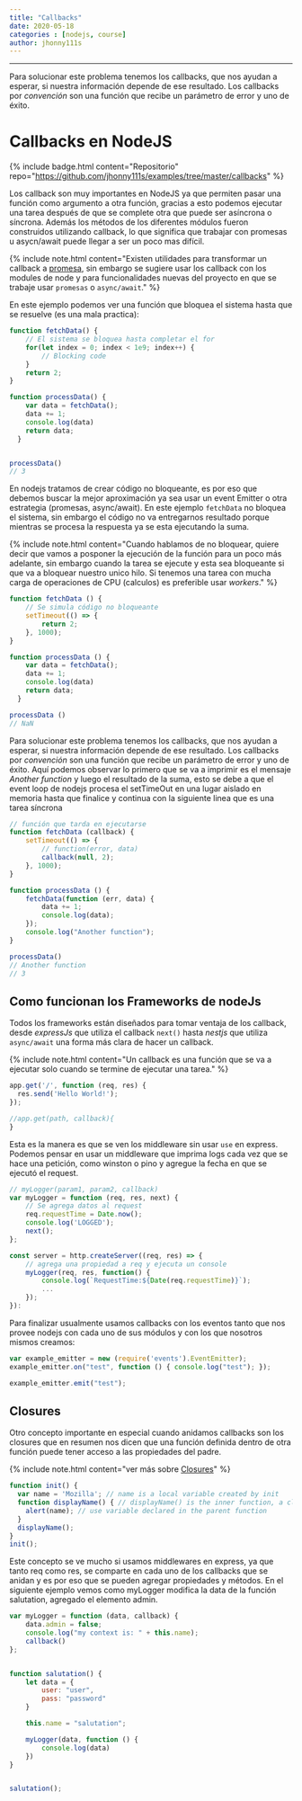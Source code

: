 ```yaml
---
title: "Callbacks"
date: 2020-05-18
categories : [nodejs, course]
author: jhonny111s
---
```


--------------
Para solucionar este problema tenemos los callbacks, que nos ayudan a esperar, si nuestra información depende de ese resultado. Los callbacks por *convención* son una función que recibe un parámetro de error y uno de éxito.

# Callbacks en NodeJS

{% include badge.html content="Repositorio" repo="https://github.com/jhonny111s/examples/tree/master/callbacks" %}

Los callback son muy importantes en NodeJS ya que permiten pasar una función como argumento a otra función, gracias a esto podemos ejecutar una tarea después de que se complete otra que puede ser asíncrona o síncrona. Además los métodos de los diferentes módulos fueron construidos utilizando callback, lo que significa que trabajar con promesas u asycn/await puede llegar a ser un poco mas difícil.

{% include note.html content="Existen utilidades para transformar un callback a [promesa](https://nodejs.org/dist/latest-v8.x/docs/api/util.html#util_util_promisify_original), sin embargo se sugiere usar los callback con los modules de node y para funcionalidades nuevas del proyecto en que se trabaje usar `promesas` o `async/await`." %}

En este ejemplo podemos ver una función que bloquea el sistema hasta que se resuelve (es una mala practica):

~~~javascript
function fetchData() {
    // El sistema se bloquea hasta completar el for
    for(let index = 0; index < 1e9; index++) { 
        // Blocking code
    }
    return 2;
}

function processData() {
    var data = fetchData();
    data += 1;
    console.log(data)
    return data;
  }


processData()
// 3
~~~

En nodejs tratamos de crear código no bloqueante, es por eso que debemos buscar la mejor aproximación ya sea usar un event Emitter o otra estrategia (promesas, async/await).
En este ejemplo `fetchData` no bloquea el sistema, sin embargo el código no va entregarnos resultado porque mientras se procesa la respuesta ya  se esta ejecutando la suma.

{% include note.html content="Cuando hablamos de no bloquear, quiere decir que vamos a posponer la ejecución de la función para un poco más adelante, sin embargo cuando la tarea se ejecute y esta sea bloqueante si que va a bloquear nuestro unico hilo. Si tenemos una tarea con mucha carga de operaciones de CPU (calculos) es preferible usar *workers*." %}

~~~javascript
function fetchData () {
    // Se simula código no bloqueante
    setTimeout(() => {
        return 2;
    }, 1000);
}

function processData () {
    var data = fetchData();
    data += 1;
    console.log(data)
    return data;
  }

processData ()
// NaN
~~~

Para solucionar este problema tenemos los callbacks, que nos ayudan a esperar, si nuestra información depende de ese resultado. Los callbacks por *convención* son una función que recibe un parámetro de error y uno de éxito. Aquí podemos observar lo primero que se va a imprimir es el mensaje *Another function* y luego el resultado de la suma, esto se debe a que el event loop de nodejs procesa el setTimeOut en una lugar aislado en memoria hasta que finalice y continua con la siguiente linea que es una tarea síncrona

~~~javascript
// función que tarda en ejecutarse
function fetchData (callback) {
    setTimeout(() => {
        // function(error, data)
        callback(null, 2);
    }, 1000);
}

function processData () {
    fetchData(function (err, data) {
        data += 1;
        console.log(data);
    });
    console.log("Another function");
}

processData()
// Another function
// 3
~~~

## Como funcionan los Frameworks de nodeJs

Todos los frameworks están diseñados para tomar ventaja de los callback, desde *expressJs* que utiliza el callback `next()` hasta *nestjs* que utiliza `async/await`  una forma más clara de hacer un callback.

{% include note.html content="Un callback es una función que se va a ejecutar solo cuando se termine de ejecutar una tarea." %}

~~~javascript
app.get('/', function (req, res) {
  res.send('Hello World!');
});

//app.get(path, callback){
}
~~~

Esta es la manera es que se ven los middleware sin usar `use` en express. Podemos pensar en usar un middleware que imprima logs cada vez que se hace una petición, como winston o pino y agregue la fecha en que se ejecutó el request.

~~~javascript
// myLogger(param1, param2, callback)
var myLogger = function (req, res, next) {
    // Se agrega datos al request
    req.requestTime = Date.now();
    console.log('LOGGED');
    next();
};

const server = http.createServer((req, res) => {
    // agrega una propiedad a req y ejecuta un console
    myLogger(req, res, function() {
        console.log(`RequestTime:${Date(req.requestTime)}`);
        ...
    });
}):
~~~

Para finalizar usualmente usamos callbacks con los eventos tanto que nos provee nodejs con cada uno de sus módulos y con los que nosotros mismos creamos:

~~~javascript
var example_emitter = new (require('events').EventEmitter);
example_emitter.on("test", function () { console.log("test"); });

example_emitter.emit("test");
~~~

## Closures

Otro concepto importante en especial cuando anidamos callbacks son los closures que en resumen nos dicen que una función definida dentro de otra función puede tener acceso a las propiedades del padre.

{% include note.html content="ver más sobre [Closures](https://developer.mozilla.org/en-US/docs/Web/JavaScript/Closures)" %}

~~~javascript
function init() {
  var name = 'Mozilla'; // name is a local variable created by init
  function displayName() { // displayName() is the inner function, a closure
    alert(name); // use variable declared in the parent function
  }
  displayName();
}
init();
~~~

Este concepto se ve mucho si usamos middlewares en express, ya que tanto req como res, se comparte en cada uno de los callbacks que se anidan y es por eso que se pueden agregar propiedades y métodos. En el siguiente ejemplo vemos como myLogger modifica la data de la función salutation, agregado el elemento admin.

~~~javascript
var myLogger = function (data, callback) {
    data.admin = false;
    console.log("my context is: " + this.name);
    callback()
};


function salutation() {
    let data = {
        user: "user",
        pass: "password"
    }

    this.name = "salutation";

    myLogger(data, function () {
        console.log(data)
    })
}


salutation();
~~~